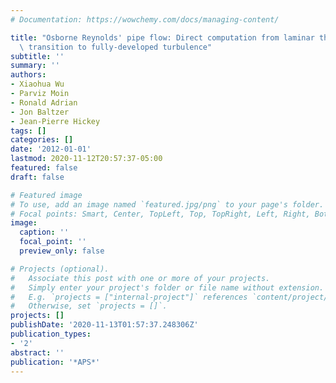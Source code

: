 ```yaml
---
# Documentation: https://wowchemy.com/docs/managing-content/

title: "Osborne Reynolds' pipe flow: Direct computation from laminar through bypass\
  \ transition to fully-developed turbulence"
subtitle: ''
summary: ''
authors:
- Xiaohua Wu
- Parviz Moin
- Ronald Adrian
- Jon Baltzer
- Jean-Pierre Hickey
tags: []
categories: []
date: '2012-01-01'
lastmod: 2020-11-12T20:57:37-05:00
featured: false
draft: false

# Featured image
# To use, add an image named `featured.jpg/png` to your page's folder.
# Focal points: Smart, Center, TopLeft, Top, TopRight, Left, Right, BottomLeft, Bottom, BottomRight.
image:
  caption: ''
  focal_point: ''
  preview_only: false

# Projects (optional).
#   Associate this post with one or more of your projects.
#   Simply enter your project's folder or file name without extension.
#   E.g. `projects = ["internal-project"]` references `content/project/deep-learning/index.md`.
#   Otherwise, set `projects = []`.
projects: []
publishDate: '2020-11-13T01:57:37.248306Z'
publication_types:
- '2'
abstract: ''
publication: '*APS*'
---
```

